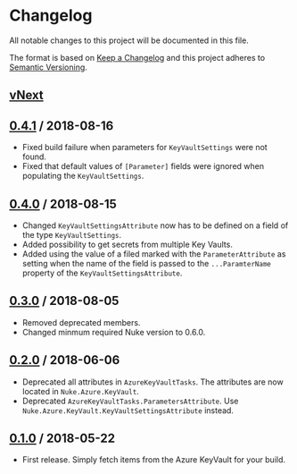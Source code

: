 # Changelog
All notable changes to this project will be documented in this file.

The format is based on [Keep a Changelog](http://keepachangelog.com/en/1.0.0/)
and this project adheres to [Semantic Versioning](http://semver.org/spec/v2.0.0.html).

## [vNext]

## [0.4.1] / 2018-08-16
- Fixed build failure when parameters for `KeyVaultSettings` were not found.
- Fixed that default values of `[Parameter]` fields were ignored when populating the `KeyVaultSettings`. 
## [0.4.0] / 2018-08-15
- Changed `KeyVaultSettingsAttribute` now has to be defined on a field of the type `KeyVaultSettings`.
- Added possibility to get secrets from multiple Key Vaults.
- Added using the value of a filed marked with the `ParameterAttribute` as setting when the name of the field is passed to the `...ParamterName` property of the `KeyVaultSettingsAttribute`.
## [0.3.0] / 2018-08-05
- Removed deprecated members.
- Changed minmum required Nuke version to 0.6.0.
## [0.2.0] / 2018-06-06
- Deprecated all attributes in `AzureKeyVaultTasks`. The attributes are now located in `Nuke.Azure.KeyVault`.
- Deprecated `AzureKeyVaultTasks.ParametersAttribute`. Use `Nuke.Azure.KeyVault.KeyVaultSettingsAttribute` instead.

## [0.1.0] / 2018-05-22
- First release. Simply fetch items from the Azure KeyVault for your build.

[vNext]: https://github.com/nuke-build/azure-keyvault/compare/0.4.1...HEAD
[0.4.1]: https://github.com/nuke-build/azure-keyvault/compare/0.4.0...0.4.1
[0.4.0]: https://github.com/nuke-build/azure-keyvault/compare/0.3.0...0.4.0
[0.3.0]: https://github.com/nuke-build/azure-keyvault/compare/0.2.0...0.3.0
[0.2.0]: https://github.com/nuke-build/azure-keyvault/compare/0.1.0...0.2.0
[0.1.0]: https://github.com/nuke-build/azure-keyvault/tree/0.1.0

